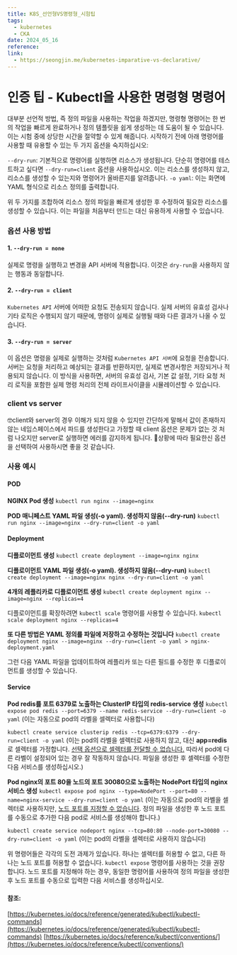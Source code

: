 ```yaml
---
title: K8S_선언형VS명령형_시험팁
tags:
  - kubernetes
  - CKA
date: 2024_05_16
reference: 
link:
  - https://seongjin.me/kubernetes-imparative-vs-declarative/
---
```

# 인증 팁 - Kubectl을 사용한 명령형 명령어

대부분 선언적 방법, 즉 정의 파일을 사용하는 작업을 하겠지만, 명령형 명령어는 한 번의 작업을 빠르게 완료하거나 정의 템플릿을 쉽게 생성하는 데 도움이 될 수 있습니다. 이는 시험 중에 상당한 시간을 절약할 수 있게 해줍니다. 시작하기 전에 아래 명령어를 사용할 때 유용할 수 있는 두 가지 옵션을 숙지하십시오:

`--dry-run`: 기본적으로 명령어를 실행하면 리소스가 생성됩니다. 단순히 명령어를 테스트하고 싶다면 `--dry-run=client` 옵션을 사용하십시오. 이는 리소스를 생성하지 않고, 리소스를 생성할 수 있는지와 명령어가 올바른지를 알려줍니다.
`-o yaml`: 이는 화면에 YAML 형식으로 리소스 정의를 출력합니다.

위 두 가지를 조합하여 리소스 정의 파일을 빠르게 생성한 후 수정하여 필요한 리소스를 생성할 수 있습니다. 이는 파일을 처음부터 만드는 대신 유용하게 사용할 수 있습니다.

### 옵션 사용 방법

#### 1. `--dry-run = none`
실제로 명령을 실행하고 변경을 API 서버에 적용합니다. 이것은 `dry-run`을 사용하지 않는 행동과 동일합니다.

#### 2. `--dry-run = client`

`Kubernetes API` 서버에 어떠한 요청도 전송되지 않습니다.
실제 서버의 유효성 검사나 기타 로직은 수행되지 않기 때문에, 명령이 실제로 실행될 때와 다른 결과가 나올 수 있습니다.

#### 3. `--dry-run = server`

이 옵션은 명령을 실제로 실행하는 것처럼 `Kubernetes API 서버`에 요청을 전송합니다.
서버는 요청을 처리하고 예상되는 결과를 반환하지만, 실제로 변경사항은 저장되거나 적용되지 않습니다.
이 방식을 사용하면, 서버의 유효성 검사, 기본 값 설정, 기타 요청 처리 로직을 포함한 실제 명령 처리의 전체 라이프사이클을 시뮬레이션할 수 있습니다.
### client vs server
🤓client와 server의 경우 이해가 되지 않을 수 있지만 간단하게 말해서 값이 존재하지 않는 네임스페이스에서 파드를 생성한다고 가정할 때 client 옵션은 문제가 없는 것 처럼 나오지만 server로 실행하면 에러를 감지하게 됩니다.
🤗상황에 따라 필요한신 옵션을 선택하여 사용하시면 좋을 것 같습니다.


### 사용 예시
#### POD
**NGINX Pod 생성**
`kubectl run nginx --image=nginx`

**POD 매니페스트 YAML 파일 생성(-o yaml). 생성하지 않음(--dry-run)**
`kubectl run nginx --image=nginx --dry-run=client -o yaml`

#### Deployment
**디플로이먼트 생성**
`kubectl create deployment --image=nginx nginx`

**디플로이먼트 YAML 파일 생성(-o yaml). 생성하지 않음(--dry-run)**
`kubectl create deployment --image=nginx nginx --dry-run=client -o yaml`

**4개의 레플리카로 디플로이먼트 생성**
`kubectl create deployment nginx --image=nginx --replicas=4`

디플로이먼트를 확장하려면 `kubectl scale` 명령어를 사용할 수 있습니다.
`kubectl scale deployment nginx --replicas=4`

**또 다른 방법은 YAML 정의를 파일에 저장하고 수정하는 것입니다**
`kubectl create deployment nginx --image=nginx --dry-run=client -o yaml > nginx-deployment.yaml`

그런 다음 YAML 파일을 업데이트하여 레플리카 또는 다른 필드를 수정한 후 디플로이먼트를 생성할 수 있습니다.

#### Service
**Pod redis를 포트 6379로 노출하는 ClusterIP 타입의 redis-service 생성**
`kubectl expose pod redis --port=6379 --name redis-service --dry-run=client -o yaml`
(이는 자동으로 pod의 라벨을 셀렉터로 사용합니다)

`kubectl create service clusterip redis --tcp=6379:6379 --dry-run=client -o yaml` 
(이는 pod의 라벨을 셀렉터로 사용하지 않고, 대신 **app=redis**로 셀렉터를 가정합니다. [선택 옵션으로 셀렉터를 전달할 수 없습니다.](https://github.com/kubernetes/kubernetes/issues/46191) 따라서 pod에 다른 라벨이 설정되어 있는 경우 잘 작동하지 않습니다. 파일을 생성한 후 셀렉터를 수정한 다음 서비스를 생성하십시오.)

**Pod nginx의 포트 80을 노드의 포트 30080으로 노출하는 NodePort 타입의 nginx 서비스 생성**
`kubectl expose pod nginx --type=NodePort --port=80 --name=nginx-service --dry-run=client -o yaml`
(이는 자동으로 pod의 라벨을 셀렉터로 사용하지만, [노드 포트를 지정할 수 없습니다](https://github.com/kubernetes/kubernetes/issues/25478). 정의 파일을 생성한 후 노드 포트를 수동으로 추가한 다음 pod로 서비스를 생성해야 합니다.)

`kubectl create service nodeport nginx --tcp=80:80 --node-port=30080 --dry-run=client -o yaml`
(이는 pod의 라벨을 셀렉터로 사용하지 않습니다)

위 명령어들은 각각의 도전 과제가 있습니다. 하나는 셀렉터를 허용할 수 없고, 다른 하나는 노드 포트를 허용할 수 없습니다. `kubectl expose` 명령어를 사용하는 것을 권장합니다. 노드 포트를 지정해야 하는 경우, 동일한 명령어를 사용하여 정의 파일을 생성한 후 노드 포트를 수동으로 입력한 다음 서비스를 생성하십시오.

#### **참조:**
[https://kubernetes.io/docs/reference/generated/kubectl/kubectl-commands](https://kubernetes.io/docs/reference/generated/kubectl/kubectl-commands)
[https://kubernetes.io/docs/reference/kubectl/conventions/](https://kubernetes.io/docs/reference/kubectl/conventions/)